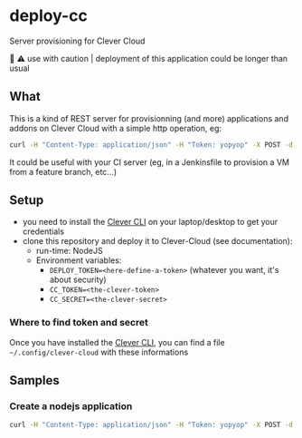# deploy-cc
Server provisioning for Clever Cloud

🚧 ⚠️ use with caution | deployment of this application could be longer than usual

## What

This is a kind of REST server for provisionning (and more) applications and addons on Clever Cloud with a simple http operation, eg:

```bash
curl -H "Content-Type: application/json" -H "Token: yopyop" -X POST -d '{"shell": "clever addon create redis-addon yoaddon -p s -o wey-yu  -y"}' http://deploy-cc.cleverapps.io/api/deploy
```

It could be useful with your CI server (eg, in a Jenkinsfile to provision a VM from a feature branch, etc...)

## Setup

- you need to install the [Clever CLI](https://github.com/CleverCloud/clever-tools) on your laptop/desktop to get your credentials
- clone this repository and deploy it to Clever-Cloud (see documentation):
  - run-time: NodeJS
  - Environment variables:
    - `DEPLOY_TOKEN=<here-define-a-token>` (whatever you want, it's about security)
    - `CC_TOKEN=<the-clever-token>`
    - `CC_SECRET=<the-clever-secret>`

### Where to find token and secret

Once you have installed the [Clever CLI](https://github.com/CleverCloud/clever-tools), you can find a file `~/.config/clever-cloud` with these informations


## Samples

### Create a nodejs application

```bash
curl -H "Content-Type: application/json" -H "Token: yopyop" -X POST -d '{"shell": "clever create -t node mykillerapp -o wey-yu -a mykillerapp"}' http://deploy-cc.cleverapps.io/api/deploy
```
